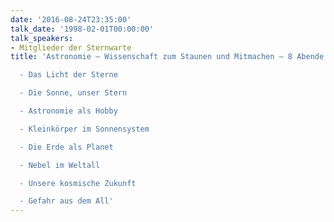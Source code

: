 ```yaml
---
date: '2016-08-24T23:35:00'
talk_date: '1998-02-01T00:00:00'
talk_speakers:
- Mitglieder der Sternwarte
title: 'Astronomie – Wissenschaft zum Staunen und Mitmachen – 8 Abende:

  - Das Licht der Sterne

  - Die Sonne, unser Stern

  - Astronomie als Hobby

  - Kleinkörper im Sonnensystem

  - Die Erde als Planet

  - Nebel im Weltall

  - Unsere kosmische Zukunft

  - Gefahr aus dem All'
---
```

